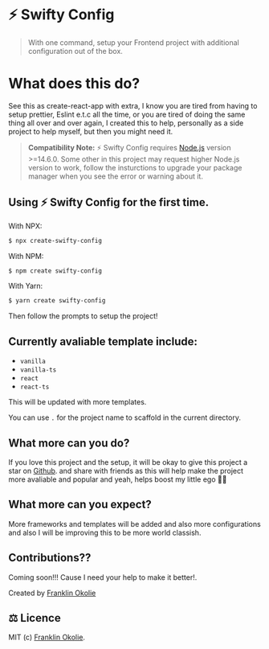 # ⚡️ Swifty Config

> With one command, setup your Frontend project with additional configuration out of the box.

# What does this do?
See this as create-react-app with extra, I know you are tired from having to setup prettier, Eslint e.t.c all the time, or you are tired of doing the same thing all over and over again, I created this to help, personally as a side project to help myself, but then you might need it.

> **Compatibility Note:**
> ⚡️ Swifty Config requires [Node.js](https://nodejs.org/en/) version >=14.6.0. Some other in this project may request higher Node.js version to work, follow the insturctions to upgrade your package manager when you see the error or warning about it.

## Using ⚡️ Swifty Config for the first time.

With NPX:

```bash
$ npx create-swifty-config
```

With NPM:

```bash
$ npm create swifty-config
```

With Yarn:

```bash
$ yarn create swifty-config
```

Then follow the prompts to setup the project!

## Currently avaliable template include:

- `vanilla`
- `vanilla-ts`
- `react`
- `react-ts`

This will be updated with more templates.

You can use `.` for the project name to scaffold in the current directory.


## What more can you do?

If you love this project and the setup, it will be okay to give this project a star on [Github](https://github.com/DeveloperAspire/swifty-config). and share with friends as this will help make the project more avaliable and popular and yeah, helps boost my little ego 🧑‍💻

## What more can you expect?

More frameworks and templates will be added and also more configurations and also I will be improving this to be more world classish.

## Contributions??

Coming soon!!! Cause I need your help to make it better!.

Created by [Franklin Okolie](https://github.com/DeveloperAspire)

## ⚖️ Licence

MIT (c) [Franklin Okolie](https://github.com/DeveloperAspire).


<!-- <p align="center">
  <a href="https://npmjs.com/package/vite"><img src="https://img.shields.io/npm/v/vite.svg" alt="npm package"></a>
  <a href="https://nodejs.org/en/about/releases/"><img src="https://img.shields.io/node/v/vite.svg" alt="node compatibility"></a>
  <a href="https://github.com/vitejs/vite/actions/workflows/ci.yml"><img src="https://github.com/vitejs/vite/actions/workflows/ci.yml/badge.svg?branch=main" alt="build status"></a>
  <a href="https://chat.vitejs.dev"><img src="https://img.shields.io/badge/chat-discord-blue?style=flat&logo=discord" alt="discord chat"></a>
</p>
<br/> -->
